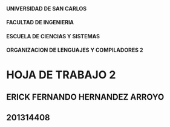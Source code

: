 #### UNIVERSIDAD DE SAN CARLOS 
#### FACULTAD DE INGENIERIA 
#### ESCUELA DE CIENCIAS Y SISTEMAS
#### ORGANIZACION DE LENGUAJES Y COMPILADORES 2 

# HOJA DE TRABAJO 2 
## ERICK FERNANDO HERNANDEZ ARROYO
## 201314408